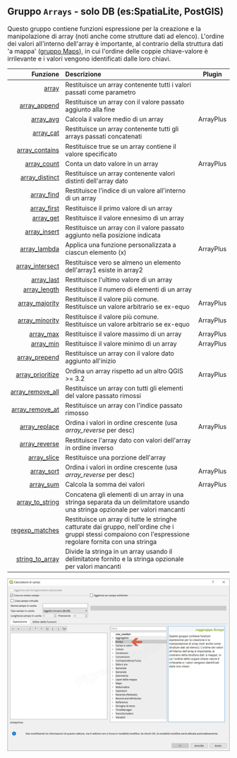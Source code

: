 ## Gruppo `Arrays` - solo DB (es:SpatiaLite, PostGIS)

Questo gruppo contiene funzioni espressione per la creazione e la manipolazione di array (noti anche come strutture dati ad elenco). L'ordine dei valori all'interno dell'array è importante, al contrario della struttura dati 'a mappa' ([gruppo Maps](../maps)), in cui l'ordine delle coppie chiave-valore è irrilevante e i valori vengono identificati dalle loro chiavi.

| Funzione  | Descrizione|Plugin
|----------:|:-----------|--------
|[array](array.md)|Restituisce un array contenente tutti i valori passati come parametro|
|[array_append](array_append.md)|Restituisce un array con il valore passato aggiunto alla fine|
|[array_avg](array_avg.md)|Calcola il valore medio di un array|ArrayPlus
|[array_cat](array_cat.md)|Restituisce un array contenente tutti gli arrays passati concatenati|
|[array_contains](array_contains.md)|Restituisce true se un array contiene il valore specificato|
|[array_count](array_count.md)|Conta un dato valore in un array|ArrayPlus
|[array_distinct](array_distinct.md)|Restituisce un array contenente valori distinti dell'array dato|
|[array_find](array_find.md)|Restituisce l'indice di un valore all'interno di un array|
|[array_first](array_first.md)|Restituisce il primo valore di un array|
|[array_get](array_get.md)|Restituisce il valore ennesimo di un array|
|[array_insert](array_insert.md)|Restituisce un array con il valore passato aggiunto nella posizione indicata|
|[array_lambda](array_lambda.md)|Applica una funzione personalizzata a ciascun elemento (x)|ArrayPlus
|[array_intersect](array_intersect.md)|Restituisce vero se almeno un elemento dell'array1 esiste in array2|
|[array_last](array_last.md)|Restituisce l'ultimo valore di un array|
|[array_length](array_length.md)|Restituisce il numero di elementi di un array|
|[array_majority](array_majority.md)|Restituisce il valore più comune. Restituisce un valore arbitrario se ex-equo|ArrayPlus
|[array_minority](array_minority.md)|Restituisce il valore più comune. Restituisce un valore arbitrario se ex-equo|ArrayPlus
|[array_max](array_max.md)|Restituisce il valore massimo di un array|ArrayPlus
|[array_min](array_min.md)|Restituisce il valore minimo di un array|ArrayPlus
|[array_prepend](array_prepend.md)|Restituisce un array con il valore dato aggiunto all'inizio|
|[array_prioritize](array_prioritize.md)|Ordina un array rispetto ad un altro QGIS >= 3.2|ArrayPlus
|[array_remove_all](array_remove_all.md)|Restituisce un array con tutti gli elementi del valore passato rimossi|
|[array_remove_at](array_remove_at.md)|Restituisce un array con l'indice passato rimosso|
|[array_replace](array_replace.md)|Ordina i valori in ordine crescente (usa _array_reverse_ per desc)|ArrayPlus
|[array_reverse](array_reverse.md)|Restituisce l'array dato con valori dell'array in ordine inverso|
|[array_slice](array_slice.md)|Restituisce una porzione dell'array|
|[array_sort](array_sort.md)|Ordina i valori in ordine crescente (usa _array_reverse_ per desc)|ArrayPlus
|[array_sum](array_sum.md)|Calcola la somma dei valori|ArrayPlus
|[array_to_string](array_to_string.md)|Concatena gli elementi di un array in una stringa separata da un delimitatore usando una stringa opzionale per valori mancanti|
|[regexp_matches](regexp_matches.md)|Restituisce un array di tutte le stringhe catturate dai gruppo, nell'ordine che i gruppi stessi compaiono con l'espressione regolare fornita con una stringa|
|[string_to_array](string_to_array.md)|Divide la stringa in un array usando il delimitatore fornito e la stringa opzionale per valori mancanti|


![](/img/arrays/gruppo_arrays1.png)
